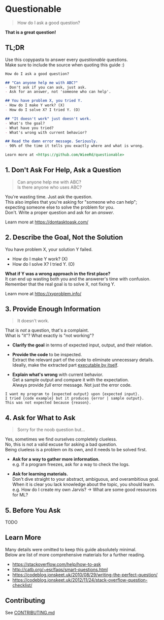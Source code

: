 # Questionable

> How do I ask a good question?

**That is a great question!**

## TL;DR

Use this copypasta to answer every *questionable* questions.  
Make sure to include the source when quoting this guide :)

```markdown
How do I ask a good question?

## "Can anyone help me with ABC?"
- Don't ask if you can ask, just ask.
- Ask for an answer, not 'someone who can help'.

## You have problem X, you tried Y.
- How do I make Y work? (X)
- How do I solve X? I tried Y. (O)

## "It doesn't work" just doesn't work.
- What's the goal?
- What have you tried?
- What's wrong with current behavior?

## Read the damn error message. Seriously.
- 90% of the time it tells you exactly where and what is wrong.

Learn more at <https://github.com/WieeRd/questionable>
```

## 1. Don't Ask For Help, Ask a Question

> Can anyone help me with ABC?  
> Is there anyone who uses ABC?

You're wasting time. Just ask the question.  
This also implies that you're asking for "someone who can help";  
expecting someone else to solve the problem for you.  
Don't. Write a proper question and ask for an *answer*.

Learn more at <https://dontasktoask.com/>

## 2. Describe the Goal, Not the Solution

You have problem X, your solution Y failed.

- How do I make Y work? (X)
- How do I solve X? I tried Y. (O)

**What if Y was a wrong approach in the first place?**  
It can end up wasting both you and the answerer's time with confusion.  
Remember that the real goal is to solve X, not fixing Y.

Learn more at <https://xyproblem.info/>

## 3. Provide Enough Information

> It doesn't work.

That is *not* a question, that's a complaint.  
What is "it"? What exactly is "not working"?

- **Clarify the goal** in terms of expected input, output, and their relation.

- **Provide the code** to be inspected.  
  Extract the relevant part of the code to eliminate unnecessary details.  
  Ideally, make the extracted part [executable by itself][MRE].

- **Explain what's wrong** with current behavior.  
  Get a sample output and compare it with the expectation.  
  Always provide *full* error message. Not just the error code.

```text
I want my program to {expected output} upon {expected input}.
I tried {code example} but it produces {error | sample output}.
This was not expected because {reason}.
```

[MRE]: https://stackoverflow.com/help/minimal-reproducible-example

## 4. Ask for What to Ask

> Sorry for the noob question but...

Yes, sometimes we find ourselves completely clueless.  
No, this is not a valid excuse for asking a bad question.  
Being clueless is a problem on its own, and it needs to be solved first.

- **Ask for a way to gather more information.**  
  e.g. If a program freezes, ask for a way to check the logs.

- **Ask for learning materials.**  
  Don't dive straight to your abstract, ambiguous, and overambitious goal.  
  When it is clear you lack knowledge about the topic, you should learn.  
  e.g. How do I create my own Jarvis? → What are some good resources for ML?

## 5. Before You Ask

TODO

## Learn More

Many details were omitted to keep this guide absolutely minimal.  
Below are list of more comprehensive materials for a further reading.

- <https://stackoverflow.com/help/how-to-ask>
- <http://catb.org/~esr/faqs/smart-questions.html>
- <https://codeblog.jonskeet.uk/2010/08/29/writing-the-perfect-question/>
- <https://codeblog.jonskeet.uk/2012/11/24/stack-overflow-question-checklist/>

## Contributing

See [CONTRIBUTING.md](CONTRIBUTING.md)
